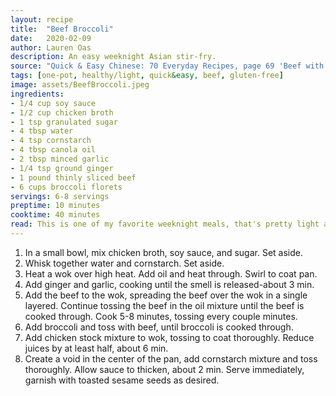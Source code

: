 ```yaml
---
layout: recipe
title:  "Beef Broccoli"
date:   2020-02-09
author: Lauren Oas
description: An easy weeknight Asian stir-fry.
source: "Quick & Easy Chinese: 70 Everyday Recipes, page 69 'Beef with Brocoli'"
tags: [one-pot, healthy/light, quick&easy, beef, gluten-free]
image: assets/BeefBroccoli.jpeg
ingredients:
- 1/4 cup soy sauce
- 1/2 cup chicken broth
- 1 tsp granulated sugar
- 4 tbsp water
- 4 tsp cornstarch
- 4 tbsp canola oil
- 2 tbsp minced garlic
- 1/4 tsp ground ginger
- 1 pound thinly sliced beef
- 6 cups broccoli florets
servings: 6-8 servings
preptime: 10 minutes
cooktime: 40 minutes
read: This is one of my favorite weeknight meals, that's pretty light and high in protein. I usually make at least a double-portion, as it re-heats really well and turns into an easy dinner for the rest of the week! An actual wok makes this recipe way easier, otherwise cooking the beef can take a while. I also usually use frozen broccoli, which can tend to overcook, so you may want to shorten that cooking step-or your broccoli will be on the VERY soft side. **If you intend this recipe to be gluten-free, be sure to select your ingredients, as the "gluten-free" type. This is especially important for soy sauce.**
---
```

1. In a small bowl, mix chicken broth, soy sauce, and sugar. Set aside.
2. Whisk together water and cornstarch. Set aside.
3. Heat a wok over high heat. Add oil and heat through. Swirl to coat pan. 
4. Add ginger and garlic, cooking until the smell is released-about 3 min. 
5. Add the beef to the wok, spreading the beef over the wok in a single layered. Continue tossing the beef in the oil mixture until the beef is cooked through. Cook 5-8 minutes, tossing every couple minutes.
6. Add broccoli and toss with beef, until broccoli is cooked through.
7. Add chicken stock mixture to wok, tossing to coat thoroughly. Reduce juices by at least half, about 6 min. 
8. Create a void in the center of the pan, add cornstarch mixture and toss thoroughly. Allow sauce to thicken, about 2 min. Serve immediately, garnish with toasted sesame seeds as desired.